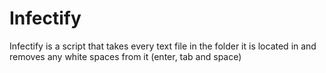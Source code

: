 # Infectify
Infectify is a script that takes every text file in the folder it is located in and removes any white spaces from it (enter, tab and space)
